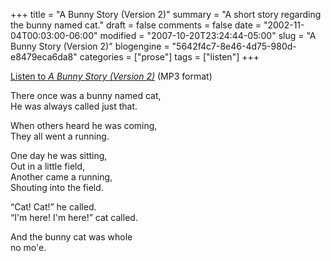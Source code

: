 +++
title = "A Bunny Story (Version 2)"
summary = "A short story regarding the bunny named cat."
draft = false
comments = false
date = "2002-11-04T00:03:00-06:00"
modified = "2007-10-20T23:24:44-05:00"
slug = "A Bunny Story (Version 2)"
blogengine = "5642f4c7-8e46-4d75-980d-e8479eca6da8"
categories = ["prose"]
tags = ["listen"]
+++

<div class="note">
<p>
<a href="http://media.strivinglife.com/bunnystory_version2.mp3">Listen to <cite>A Bunny Story (Version 2)</cite></a> (MP3 format) 
</p>
</div>
<p>
There once was a bunny named cat,<br />
He was always called just that. 
</p>
<p>
When others heard he was coming,<br />
They all went a running. 
</p>
<p>
One day he was sitting,<br />
Out in a little field,<br />
Another came a running,<br />
Shouting into the field. 
</p>
<p>
&ldquo;Cat! Cat!&rdquo; he called.<br />
&ldquo;I&#39;m here! I&#39;m here!&rdquo; cat called. 
</p>
<p>
And the bunny cat was whole<br />
no mo&#39;e. 
</p>

